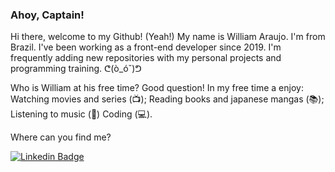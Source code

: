 ### Ahoy, Captain!

Hi there, welcome to my Github! (Yeah!)
My name is William Araujo. I'm from Brazil. I've been working as a front-end developer since 2019.
I'm frequently adding new repositories with my personal projects and programming training. ᕦ(ò_óˇ)ᕤ

Who is William at his free time?
Good question! In my free time a enjoy:
Watching movies and series (📺);
Reading books and japanese mangas (📚);
Listening to music (🎵)
Coding (💻).

Where can you find me?

[![Linkedin Badge](https://img.shields.io/badge/-LinkedIn-blue?style=flat-square&logo=Linkedin&logoColor=white&link=https://www.linkedin.com/in/william-araujo-516987112)](https://www.linkedin.com/in/william-araujo-516987112)


<!--
**TechWilli/TechWilli** is a ✨ _special_ ✨ repository because its `README.md` (this file) appears on your GitHub profile.

Here are some ideas to get you started:

- 🔭 I’m currently working on ...
- 🌱 I’m currently learning ...
- 👯 I’m looking to collaborate on ...
- 🤔 I’m looking for help with ...
- 💬 Ask me about ...
- 📫 How to reach me: ...
- 😄 Pronouns: ...
- ⚡ Fun fact: ...
-->
